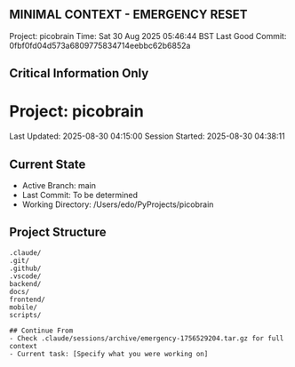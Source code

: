 ## MINIMAL CONTEXT - EMERGENCY RESET
Project: picobrain
Time: Sat 30 Aug 2025 05:46:44 BST
Last Good Commit: 0fbf0fd04d573a6809775834714eebbc62b6852a

## Critical Information Only
# Project: picobrain
Last Updated: 2025-08-30 04:15:00
Session Started: 2025-08-30 04:38:11

## Current State
- Active Branch: main
- Last Commit: To be determined
- Working Directory: /Users/edo/PyProjects/picobrain

## Project Structure
```
.claude/
.git/
.github/
.vscode/
backend/
docs/
frontend/
mobile/
scripts/

## Continue From
- Check .claude/sessions/archive/emergency-1756529204.tar.gz for full context
- Current task: [Specify what you were working on]

